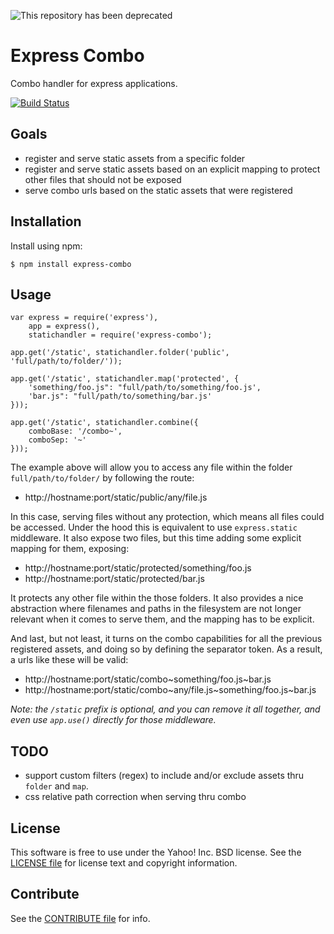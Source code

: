 ![This repository has been deprecated](http://l.yimg.com/pv/static/img/deprecated.png)

Express Combo
=============

Combo handler for express applications.

[![Build Status](https://travis-ci.org/yahoo/express-combo.png?branch=master)][Build Status]

[Build Status]: https://travis-ci.org/yahoo/express-combo

Goals
-----

 * register and serve static assets from a specific folder
 * register and serve static assets based on an explicit mapping to protect other
   files that should not be exposed
 * serve combo urls based on the static assets that were registered

Installation
------------

Install using npm:

```shell
$ npm install express-combo
```

Usage
-----

```
var express = require('express'),
    app = express(),
    statichandler = require('express-combo');

app.get('/static', statichandler.folder('public', 'full/path/to/folder/'));

app.get('/static', statichandler.map('protected', {
    'something/foo.js": "full/path/to/something/foo.js',
    'bar.js": "full/path/to/something/bar.js'
}));

app.get('/static', statichandler.combine({
    comboBase: '/combo~',
    comboSep: '~'
}));
```

The example above will allow you to access any file within the folder
`full/path/to/folder/` by following the route:

 * http://hostname:port/static/public/any/file.js

In this case, serving files without any protection, which means all files could be
accessed. Under the hood this is equivalent to use `express.static` middleware.
It also expose two files, but this time adding some explicit mapping for them, exposing:

 * http://hostname:port/static/protected/something/foo.js
 * http://hostname:port/static/protected/bar.js

It protects any other file within the those folders. It also provides a nice abstraction
where filenames and paths in the filesystem are not longer relevant when it comes to serve
them, and the mapping has to be explicit.

And last, but not least, it turns on the combo capabilities for all the previous
registered assets, and doing so by defining the separator token. As a result,
a urls like these will be valid:

 * http://hostname:port/static/combo~something/foo.js~bar.js
 * http://hostname:port/static/combo~any/file.js~something/foo.js~bar.js

_Note: the `/static` prefix is optional, and you can remove it all together, and even
use `app.use()` directly for those middleware._

TODO
----

 * support custom filters (regex) to include and/or exclude assets thru `folder` and `map`.
 * css relative path correction when serving thru combo

License
-------

This software is free to use under the Yahoo! Inc. BSD license.
See the [LICENSE file][] for license text and copyright information.

[LICENSE file]: https://github.com/yahoo/express-combo/blob/master/LICENSE.md

Contribute
----------

See the [CONTRIBUTE file][] for info.

[CONTRIBUTE file]: https://github.com/yahoo/express-combo/blob/master/CONTRIBUTE.md
